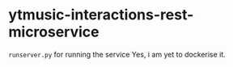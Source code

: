# ytmusic-interactions-rest-microservice

`runserver.py` for running the service
Yes, i am yet to dockerise it. 
